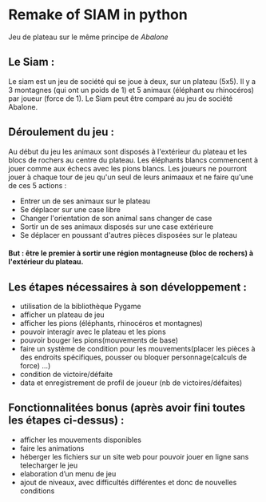 # Remake of SIAM in python
Jeu de plateau sur le même principe de *Abalone* 

## Le Siam : 
Le siam est un jeu de société qui se joue à deux, sur un plateau (5x5). Il y a 3 montagnes (qui ont un poids de 1) et 5 animaux (éléphant ou rhinocéros) par joueur (force de 1).
Le Siam peut être comparé au jeu de société Abalone.

## Déroulement du jeu :
Au début du jeu les animaux sont disposés à l'extérieur du plateau et les blocs de rochers au centre du plateau. Les éléphants blancs commencent à jouer comme aux échecs avec les pions blancs. 
Les joueurs ne pourront jouer à chaque tour de jeu qu'un seul de leurs animaaux et ne faire qu'une de ces 5 actions : 
- Entrer un de ses animaux sur le plateau 
- Se déplacer sur une case libre
- Changer l'orientation de son animal sans changer de case 
- Sortir un de ses animaux disposés sur une case extérieure
- Se déplacer en poussant d'autres pièces disposées sur le plateau

#### But : être le premier à sortir une région montagneuse (bloc de rochers) à l'extérieur du plateau. 

## Les étapes nécessaires à son développement : 
- utilisation de la bibliothèque Pygame
- afficher un plateau de jeu 
- afficher les pions (éléphants, rhinocéros et montagnes)
- pouvoir interagir avec le plateau et les pions
- pouvoir bouger les pions(mouvements de base)
- faire un système de condition pour les mouvements(placer les pièces à des endroits spécifiques, pousser ou bloquer personnage(calculs de force) …)
- condition de victoire/défaite
- data et enregistrement de profil de joueur (nb de victoires/défaites)

## Fonctionnalitées bonus (après avoir fini toutes les étapes ci-dessus) :
- afficher les mouvements disponibles
- faire les animations
- héberger les fichiers sur un site web pour pouvoir jouer en ligne sans telecharger le jeu
- elaboration d’un menu de jeu 
- ajout de niveaux, avec difficultés différentes et donc de nouvelles conditions
